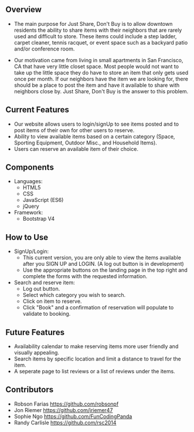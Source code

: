 ## Overview
* The main purpose for Just Share, Don't Buy is to allow downtown residents the ability to share items with their neighbors that are rarely used and difficult to store. These items could include a step ladder, carpet cleaner, tennis racquet, or event space such as a backyard patio and/or conference room. 

* Our motivation came from living in small apartments in San Francisco, CA that have very little closet space. Most people would not want to take up the little space they do have to store an item that only gets used once per month. If our neighbors have the item we are looking for, there should be a place to post the item and have it available to share with neighbors close by. Just Share, Don't Buy is the answer to this problem.

## Current Features
* Our website allows users to login/signUp to see items posted and to post items of their own for other users to reserve.
* Ability to view available items based on a certain category (Space, Sporting Equipment, Outdoor Misc., and Household Items).
* Users can reserve an available item of their choice.

## Components
* Languages:
    * HTML5
    * CSS
    * JavaScript (ES6)
    * jQuery
* Framework:
    * Bootstrap V4
    
## How to Use
* SignUp/Login:
    * This current version, you are only able to view the items available after you SIGN UP and LOGIN. (A log out button is in       development)
    * Use the appropriate buttons on the landing page in the top right and complete the forms with the requested information.
* Search and reserve item:
    * Log out button.
    * Select which category you wish to search.
    * Click on item to reserve.
    * Click "Book" and a confirmation of reservation will populate to validate to booking.

## Future Features
* Availability calendar to make reserving items more user friendly and visually appealing.
* Search items by specific location and limit a distance to travel for the item.
* A seperate page to list reviews or a list of reviews under the items. 
 
## Contributors
* Robson Farias https://github.com/robsonpf
* Jon Riemer https://github.com/jriemer47
* Sophie Ngo https://github.com/FunCodingPanda
* Randy Carlisle https://github.com/rsc2014
